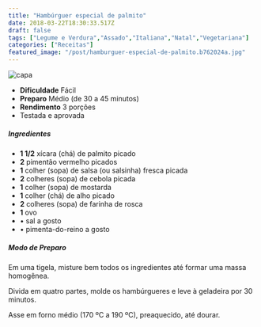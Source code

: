 ```yaml
---
title: "Hambúrguer especial de palmito"
date: 2018-03-22T18:30:33.517Z
draft: false
tags: ["Legume e Verdura","Assado","Italiana","Natal","Vegetariana"]
categories: ["Receitas"]
featured_image: "/post/hamburguer-especial-de-palmito.b762024a.jpg"
---
```


![capa](/post/hamburguer-especial-de-palmito.b762024a.jpg)

*   **Dificuldade** Fácil
*   **Preparo** Médio (de 30 a 45 minutos)
*   **Rendimento** 3 porções
*   Testada e aprovada
    

##### Ingredientes

*   **1 1/2** xícara (chá) de palmito picado
*   **2** pimentão vermelho picados
*   **1** colher (sopa) de salsa (ou salsinha) fresca picada
*   **2** colheres (sopa) de cebola picada
*   **1** colher (sopa) de mostarda
*   **1** colher (chá) de alho picado
*   **2** colheres (sopa) de farinha de rosca
*   **1** ovo
*   • sal a gosto
*   • pimenta-do-reino a gosto

##### Modo de Preparo

Em uma tigela, misture bem todos os ingredientes até formar uma massa homogênea.

Divida em quatro partes, molde os hambúrgueres e leve à geladeira por 30 minutos.

Asse em forno médio (170 ºC a 190 ºC), preaquecido, até dourar.
